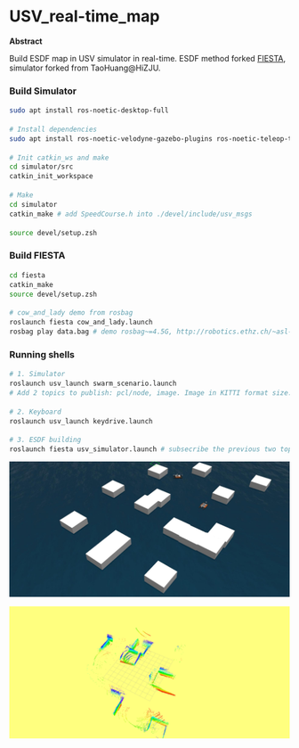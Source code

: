 # USV_real-time_map

**Abstract**

Build ESDF map in USV simulator in real-time. ESDF method forked [FIESTA](https://github.com/HKUST-Aerial-Robotics/FIESTA), simulator forked from TaoHuang@HiZJU.

### Build Simulator

```bash
sudo apt install ros-noetic-desktop-full

# Install dependencies
sudo apt install ros-noetic-velodyne-gazebo-plugins ros-noetic-teleop-twist-keyboard ros-noetic-xacro ros-noetic-pcl-conversions ros-noetic-robot-localization

# Init catkin_ws and make
cd simulator/src
catkin_init_workspace

# Make
cd simulator
catkin_make # add SpeedCourse.h into ./devel/include/usv_msgs

source devel/setup.zsh
```

### Build FIESTA

```bash
cd fiesta
catkin_make
source devel/setup.zsh

# cow_and_lady demo from rosbag
roslaunch fiesta cow_and_lady.launch
rosbag play data.bag # demo rosbag~=4.5G, http://robotics.ethz.ch/~asl-datasets/iros_2017_voxblox/data.bag
```

### Running shells

```bash
# 1. Simulator
roslaunch usv_launch swarm_scenario.launch
# Add 2 topics to publish: pcl/node, image. Image in KITTI format size.

# 2. Keyboard
roslaunch usv_launch keydrive.launch

# 3. ESDF building
roslaunch fiesta usv_simulator.launch # subsecribe the previous two topics
```

![figure1](./figure/figure1.jpg)

![figure2](./figure/figure2.png)

